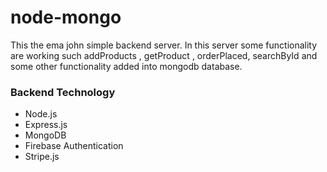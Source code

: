 # node-mongo
This the ema john simple backend server. In this server some functionality are working such addProducts , getProduct , orderPlaced, searchById and some  other functionality added into mongodb database.
### Backend Technology

- Node.js
- Express.js
- MongoDB
- Firebase Authentication
- Stripe.js
